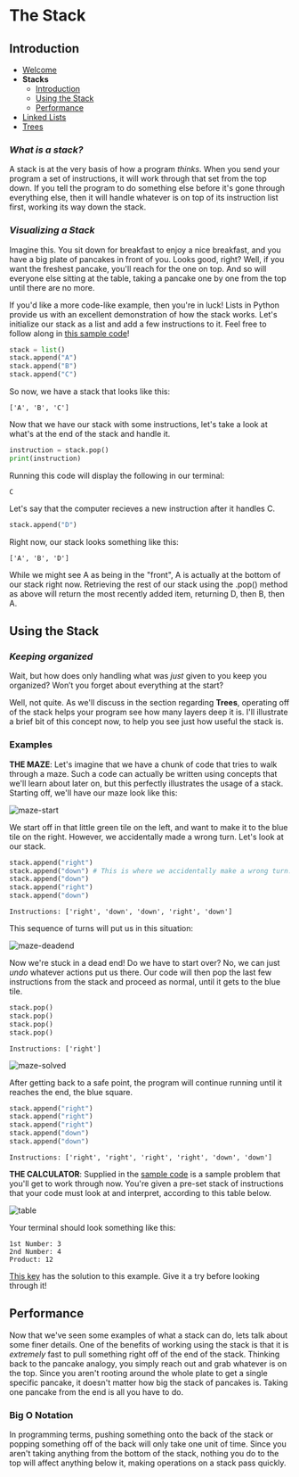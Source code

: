 # **The Stack**

## <a name="intro"></a>Introduction
* [Welcome](welcome.md)
* **Stacks**
  * [Introduction](#intro)
  * [Using the Stack](#uses)
  * [Performance](#performance)
* [Linked Lists](02-linkedlist.md)
* [Trees](03-tree.md)

### ***What is a stack?***
A stack is at the very basis of how a program *thinks*. When you send your program a set of instructions, it will work through that set from the top down. If you tell the program to do something else before it's gone through everything else, then it will handle whatever is on top of its instruction list first, working its way down the stack.

### ***Visualizing a Stack***
Imagine this. You sit down for breakfast to enjoy a nice breakfast, and you have a big plate of pancakes in front of you. Looks good, right? Well, if you want the freshest pancake, you'll reach for the one on top. And so will everyone else sitting at the table, taking a pancake one by one from the top until there are no more. 

If you'd like a more code-like example, then you're in luck! Lists in Python provide us with an excellent demonstration of how the stack works. Let's initialize our stack as a list and add a few instructions to it. Feel free to follow along in [this sample code](01-stack.py)!
```python
stack = list()
stack.append("A")
stack.append("B")
stack.append("C")
```
So now, we have a stack that looks like this:
```
['A', 'B', 'C']
```
Now that we have our stack with some instructions, let's take a look at what's at the end of the stack and handle it. 
```python
instruction = stack.pop()
print(instruction)
```
Running this code will display the following in our terminal:
```
C
```
Let's say that the computer recieves a new instruction after it handles C. 
```python
stack.append("D")
```
Right now, our stack looks something like this:
```
['A', 'B', 'D']
```
While we might see A as being in the "front", A is actually at the bottom of our stack right now. Retrieving the rest of our stack using the .pop() method as above will return the most recently added item, returning D, then B, then A. 

## <a name="uses"></a> Using the Stack


### ***Keeping organized***
Wait, but how does only handling what was *just* given to you keep you organized? Won’t you forget about everything at the start?

Well, not quite. As we'll discuss in the section regarding **Trees**, operating off of the stack helps your program see how many layers deep it is. I'll illustrate a brief bit of this concept now, to help you see just how useful the stack is. 

### **Examples**

**THE MAZE**: Let's imagine that we have a chunk of code that tries to walk through a maze. Such a code can actually be written using concepts that we'll learn about later on, but this perfectly illustrates the usage of a stack. Starting off, we'll have our maze look like this:

![maze-start](pictures/01-maze-01.png)

We start off in that little green tile on the left, and want to make it to the blue tile on the right. However, we accidentally made a wrong turn. Let's look at our stack.
```python
stack.append("right")
stack.append("down") # This is where we accidentally make a wrong turn...
stack.append("down")
stack.append("right")
stack.append("down")
```
    Instructions: ['right', 'down', 'down', 'right', 'down']

This sequence of turns will put us in this situation:

![maze-deadend](pictures/01-maze-02.png)

Now we're stuck in a dead end! Do we have to start over? No, we can just *undo* whatever actions put us there. Our code will then pop the last few instructions from the stack and proceed as normal, until it gets to the blue tile. 
```python
stack.pop()
stack.pop()
stack.pop()
stack.pop()
```
    Instructions: ['right']

![maze-solved](pictures/01-maze-03.png)

After getting back to a safe point, the program will continue running until it reaches the end, the blue square.

```python
stack.append("right")
stack.append("right")
stack.append("right")
stack.append("down")
stack.append("down")
```
    Instructions: ['right', 'right', 'right', 'right', 'down', 'down']

**THE CALCULATOR**: Supplied in the [sample code](01-stack.py) is a sample problem that you'll get to work through now. You're given a pre-set stack of instructions that your code must look at and interpret, according to this table below.

![table](pictures/01-table.png)

Your terminal should look something like this:

    1st Number: 3
    2nd Number: 4
    Product: 12

[This key](examples/01-example.py) has the solution to this example. Give it a try before looking through it!


## <a name="performance"></a> Performance

Now that we've seen some examples of what a stack can do, lets talk about some finer details. One of the benefits of working using the stack is that it is *extremely* fast to pull something right off of the end of the stack. Thinking back to the pancake analogy, you simply reach out and grab whatever is on the top. Since you aren't rooting around the whole plate to get a single specific pancake, it doesn't matter how big the stack of pancakes is. Taking one pancake from the end is all you have to do. 

### **Big O Notation**

In programming terms, pushing something onto the back of the stack or popping something off of the back will only take one unit of time.  Since you aren't taking anything from the bottom of the stack, nothing you do to the top will affect anything below it, making operations on a stack pass quickly. 